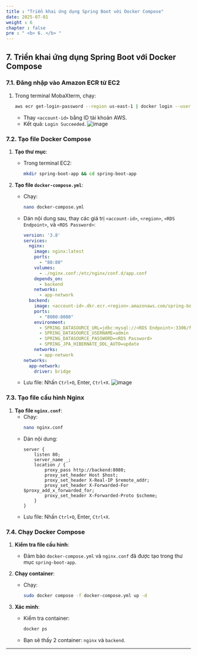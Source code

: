 ```yaml
---
title : "Triển khai ứng dụng Spring Boot với Docker Compose"
date: 2025-07-01
weight : 6
chapter : false
pre : " <b> 6. </b> "
---
```


## 7. Triển khai ứng dụng Spring Boot với Docker Compose

### 7.1. Đăng nhập vào Amazon ECR từ EC2

1. Trong terminal MobaXterm, chạy:
   ```bash
   aws ecr get-login-password --region us-east-1 | docker login --username AWS --password-stdin <account-id>.dkr.ecr.us-east-1.amazonaws.com
   ```
   - Thay `<account-id>` bằng ID tài khoản AWS.
   - Kết quả: `Login Succeeded`.
![image](/images/test/screenshot_1752397195.png)
### 7.2. Tạo file Docker Compose

1. **Tạo thư mục**:
   - Trong terminal EC2:
     ```bash
     mkdir spring-boot-app && cd spring-boot-app
     ```

2. **Tạo file `docker-compose.yml`**:
   - Chạy:
     ```bash
     nano docker-compose.yml
     ```
   - Dán nội dung sau, thay các giá trị `<account-id>`, `<region>`, `<RDS Endpoint>`, và `<RDS Password>`:
     ```yaml
     version: '3.8'
     services:
       nginx:
         image: nginx:latest
         ports:
           - "80:80"
         volumes:
           - ./nginx.conf:/etc/nginx/conf.d/app.conf
         depends_on:
           - backend
         networks:
           - app-network
       backend:
         image: <account-id>.dkr.ecr.<region>.amazonaws.com/spring-boot-app:latest
         ports:
           - "8080:8080"
         environment:
           - SPRING_DATASOURCE_URL=jdbc:mysql://<RDS Endpoint>:3306/first_cloud_users?useSSL=false&serverTimezone=UTC
           - SPRING_DATASOURCE_USERNAME=admin
           - SPRING_DATASOURCE_PASSWORD=<RDS Password>
           - SPRING_JPA_HIBERNATE_DDL_AUTO=update
         networks:
           - app-network
     networks:
       app-network:
         driver: bridge
     ```
   - Lưu file: Nhấn `Ctrl+O`, Enter, `Ctrl+X`.
![image](/images/test/screenshot_1752397642.png)
### 7.3. Tạo file cấu hình Nginx

1. **Tạo file `nginx.conf`**:
   - Chạy:
     ```bash
     nano nginx.conf
     ```
   - Dán nội dung:
     ```nginx
     server {
         listen 80;
         server_name _;
         location / {
             proxy_pass http://backend:8080;
             proxy_set_header Host $host;
             proxy_set_header X-Real-IP $remote_addr;
             proxy_set_header X-Forwarded-For $proxy_add_x_forwarded_for;
             proxy_set_header X-Forwarded-Proto $scheme;
         }
     }
     ```
   - Lưu file: Nhấn `Ctrl+O`, Enter, `Ctrl+X`.

### 7.4. Chạy Docker Compose

1. **Kiểm tra file cấu hình**:
   - Đảm bảo `docker-compose.yml` và `nginx.conf` đã được tạo trong thư mục `spring-boot-app`.

2. **Chạy container**:
   - Chạy:
     ```bash
     sudo docker compose -f docker-compose.yml up -d
     ```

3. **Xác minh**:
   - Kiểm tra container:
     ```bash
     docker ps
     ```
   - Bạn sẽ thấy 2 container: `nginx` và `backend`.

---